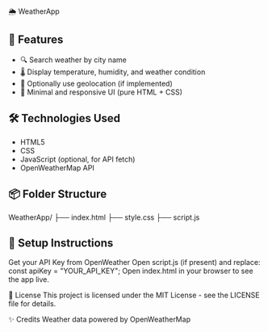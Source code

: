  🌦️ WeatherApp

## 🚀 Features

- 🔍 Search weather by city name  
- 🌡️ Display temperature, humidity, and weather condition
- 📍 Optionally use geolocation (if implemented)
- 🧼 Minimal and responsive UI (pure HTML + CSS)

## 🛠️ Technologies Used
- HTML5
- CSS   
- JavaScript (optional, for API fetch) 
- OpenWeatherMap API

## 📦 Folder Structure

WeatherApp/
├── index.html
├── style.css
├── script.js 

## 🔧 Setup Instructions
Get your API Key from OpenWeather
Open script.js (if present) and replace:
const apiKey = "YOUR_API_KEY";
Open index.html in your browser to see the app live.

📄 License
This project is licensed under the MIT License - see the LICENSE file for details.

✨ Credits
Weather data powered by OpenWeatherMap
